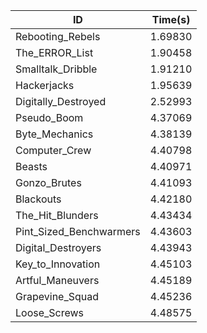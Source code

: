 |ID|Time(s)|
|-|-|
|Rebooting_Rebels|1.69830|
|The_ERROR_List|1.90458|
|Smalltalk_Dribble|1.91210|
|Hackerjacks|1.95639|
|Digitally_Destroyed|2.52993|
|Pseudo_Boom|4.37069|
|Byte_Mechanics|4.38139|
|Computer_Crew|4.40798|
|Beasts|4.40971|
|Gonzo_Brutes|4.41093|
|Blackouts|4.42180|
|The_Hit_Blunders|4.43434|
|Pint_Sized_Benchwarmers|4.43603|
|Digital_Destroyers|4.43943|
|Key_to_Innovation|4.45103|
|Artful_Maneuvers|4.45189|
|Grapevine_Squad|4.45236|
|Loose_Screws|4.48575|
